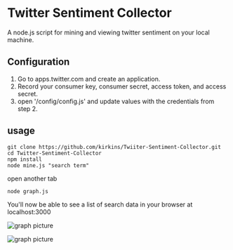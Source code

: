 # Twitter Sentiment Collector

A node.js script for mining and viewing twitter sentiment on your local machine. 

## Configuration
1. Go to apps.twitter.com and create an application.
2. Record your consumer key, consumer secret, access token, and access secret.
3. open '/config/config.js' and update values with the credentials from step 2.

## usage
    git clone https://github.com/kirkins/Twiiter-Sentiment-Collector.git
    cd Twitter-Sentiment-Collector
    npm install
    node mine.js "search term"
    
open another tab
    
    node graph.js

You'll now be able to see a list of search data in your browser at localhost:3000

![graph picture](http://imgur.com/a/uTxur)

![graph picture](http://imgur.com/a/9RxLU)

